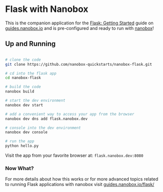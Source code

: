 # Flask with Nanobox
This is the companion application for the [Flask: Getting Started](https://guides.nanobox.io/flask/) guide on [guides.nanobox.io](https://guides.nanobox.io) and is pre-configured and ready to run with [nanobox](https://desktop.nanobox.io/)!

## Up and Running

``` bash

# clone the code
git clone https://github.com/nanobox-quickstarts/nanobox-flask.git

# cd into the flask app
cd nanobox-flask

# build the code
nanobox build

# start the dev environment
nanobox dev start

# add a convenient way to access your app from the browser
nanobox dev dns add flask.nanobox.dev

# console into the dev environment
nanobox dev console

# run the app
python hello.py
```

Visit the app from your favorite browser at: `flask.nanobox.dev:8080`

### Now What?
For more details about how this works or for more advanced topics related to running Flask applications with nanobox visit [guides.nanobox.io/flask/](https://guides.nanobox.io/flask/)

